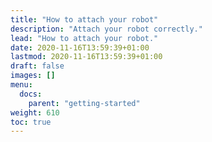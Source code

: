 ```yaml
---
title: "How to attach your robot"
description: "Attach your robot correctly."
lead: "How to attach your robot."
date: 2020-11-16T13:59:39+01:00
lastmod: 2020-11-16T13:59:39+01:00
draft: false
images: []
menu:
  docs:
    parent: "getting-started"
weight: 610
toc: true
---
```


